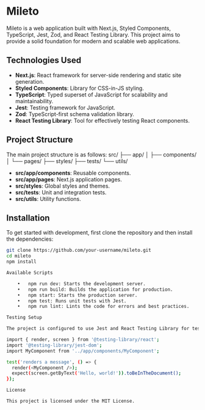 # Mileto

Mileto is a web application built with Next.js, Styled Components, TypeScript, Jest, Zod, and React Testing Library. This project aims to provide a solid foundation for modern and scalable web applications.

## Technologies Used

- **Next.js**: React framework for server-side rendering and static site generation.
- **Styled Components**: Library for CSS-in-JS styling.
- **TypeScript**: Typed superset of JavaScript for scalability and maintainability.
- **Jest**: Testing framework for JavaScript.
- **Zod**: TypeScript-first schema validation library.
- **React Testing Library**: Tool for effectively testing React components.

## Project Structure

The main project structure is as follows:
src/
├── app/
│ ├── components/
│ └── pages/
├── styles/
├── tests/
└── utils/

- **src/app/components**: Reusable components.
- **src/app/pages**: Next.js application pages.
- **src/styles**: Global styles and themes.
- **src/tests**: Unit and integration tests.
- **src/utils**: Utility functions.

## Installation

To get started with development, first clone the repository and then install the dependencies:

```bash
git clone https://github.com/your-username/mileto.git
cd mileto
npm install

Available Scripts

	•	npm run dev: Starts the development server.
	•	npm run build: Builds the application for production.
	•	npm start: Starts the production server.
	•	npm test: Runs unit tests with Jest.
	•	npm run lint: Lints the code for errors and best practices.

Testing Setup

The project is configured to use Jest and React Testing Library for testing. You can add new tests in the src/tests folder.

import { render, screen } from '@testing-library/react';
import '@testing-library/jest-dom';
import MyComponent from '../app/components/MyComponent';

test('renders a message', () => {
  render(<MyComponent />);
  expect(screen.getByText('Hello, world!')).toBeInTheDocument();
});

License

This project is licensed under the MIT License.
```
